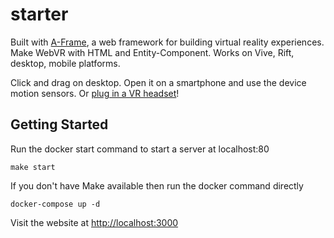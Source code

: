 # starter

Built with [A-Frame](https://aframe.io), a web framework for building virtual reality experiences. Make WebVR with HTML and Entity-Component. Works on Vive, Rift, desktop, mobile platforms.

Click and drag on desktop. Open it on a smartphone and use the device motion sensors. Or [plug in a VR headset](https://webvr.rocks)!

## Getting Started

Run the docker start command to start a server at localhost:80
```
make start
```

If you don't have Make available then run the docker command directly
```
docker-compose up -d
```

Visit the website at [http://localhost:3000](http://localhost:3000)